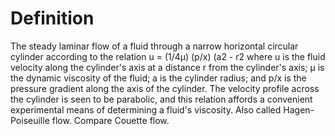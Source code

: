 # Definition

The steady laminar flow of a fluid through a narrow horizontal circular
cylinder according to the relation u = (1/4μ) (p/x) (a2 - r2 where u is
the fluid velocity along the cylinder's axis at a distance r from the
cylinder's axis; μ is the dynamic viscosity of the fluid; a is the
cylinder radius; and p/x is the pressure gradient along the axis of the
cylinder. The velocity profile across the cylinder is seen to be
parabolic, and this relation affords a convenient experimental means of
determining a fluid's viscosity. Also called Hagen-Poiseuille flow.
Compare Couette flow.

